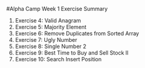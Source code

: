 #Alpha Camp Week 1 Exercise Summary

1) Exercise 4: Valid Anagram
2) Exercise 5: Majority Element
3) Exercise 6: Remove Duplicates from Sorted Array
4) Exercise 7: Ugly Number
5) Exercise 8: Single Number 2
6) Exercise 9: Best Time to Buy and Sell Stock II
7) Exercise 10: Search Insert Position
